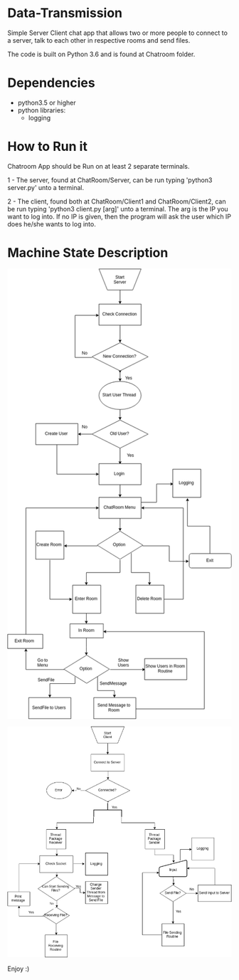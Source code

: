 # Data-Transmission

Simple Server Client chat app that allows two or more people to connect to a server, talk to each other in respective rooms and send files.

The code is built on Python 3.6 and is found at Chatroom folder.

# Dependencies
  - python3.5 or higher
  - python libraries: 
     - logging

# How to Run it
Chatroom App should be Run on at least 2 separate terminals.

1 - The server, found at ChatRoom/Server, can be run typing 'python3 server.py' unto a terminal.

2 - The client, found both at ChatRoom/Client1 and ChatRoom/Client2, can be run typing 'python3 client.py [arg]' unto a terminal. The arg is the IP you want to log into. If no IP is given, then the program will ask the user which IP does he/she wants to log into.


# Machine State Description

![Server](https://github.com/lschiavini/Data-Transmission/blob/master/Documentation/Server.png)

![Client](https://github.com/lschiavini/Data-Transmission/blob/master/Documentation/Client.png)



Enjoy :)
